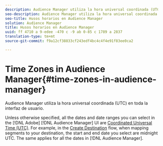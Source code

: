 ```yaml
---
description: Audience Manager utiliza la hora universal coordinada (UTC) en toda la interfaz de usuario.
seo-description: Audience Manager utiliza la hora universal coordinada (UTC) en toda la interfaz de usuario.
seo-title: Husos horarios en Audience Manager
solution: Audience Manager
title: Husos horarios en Audience Manager
uuid: ff 4710 a 9-edee -470 c -9 ab 0-85 c 1789 a 2837
translation-type: tm+mt
source-git-commit: f9a12cf38833cf243edf4bc4c4f4e91f83ee0ca2

---
```



# Time Zones in Audience Manager{#time-zones-in-audience-manager}

Audience Manager utiliza la hora universal coordinada (UTC) en toda la interfaz de usuario.

Unless otherwise specified, all the dates and date ranges you can select in the [!DNL Adobe] [!DNL Audience Manager] UI are [Coordinated Universal Time (UTC)](https://www.timeanddate.com/worldclock/timezone/utc). For example, in the [Create Destination](../features/destinations/manage-destinations.md#segment-mappings) flow, when mapping segments to your destination, the start and end date you select are midnight UTC. The same applies for all the dates in [!DNL Audience Manager].
